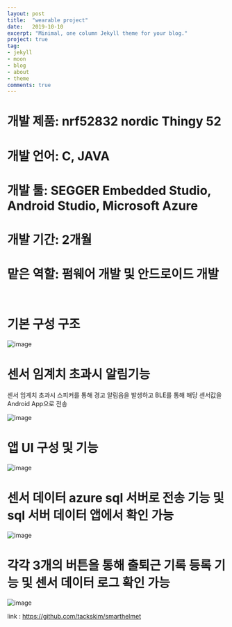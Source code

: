 ```yaml
---
layout: post
title:  "wearable project"
date:   2019-10-10
excerpt: "Minimal, one column Jekyll theme for your blog."
project: true
tag:
- jekyll 
- moon
- blog
- about
- theme
comments: true
---
```


# 개발 제품: nrf52832 nordic Thingy 52
# 개발 언어: C, JAVA
# 개발 툴: SEGGER Embedded Studio, Android Studio, Microsoft Azure
# 개발 기간: 2개월
# 맡은 역할: 펌웨어 개발 및 안드로이드 개발
<br>

# 기본 구성 구조

![image](https://user-images.githubusercontent.com/48435474/70015456-bbfc4e00-15c0-11ea-8e70-f75c78276813.png)

# 센서 임계치 초과시 알림기능
센서 임계치 초과시 스피커를 통해 경고 알림음을 발생하고 BLE를 통해 해당 센서값을 Android App으로 전송

![image](https://user-images.githubusercontent.com/48435474/70015510-f49c2780-15c0-11ea-87eb-041e209f0fab.png)

# 앱 UI 구성 및 기능

![image](https://user-images.githubusercontent.com/48435474/70015562-201f1200-15c1-11ea-9ca4-774a9950ef3d.png)

# 센서 데이터 azure sql 서버로 전송 기능 및 sql 서버 데이터 앱에서 확인 가능

![image](https://user-images.githubusercontent.com/48435474/70015891-1d70ec80-15c2-11ea-88a2-63b543af3777.png)

# 각각 3개의 버튼을 통해 출퇴근 기록 등록 기능 및 센서 데이터 로그 확인 가능

![image](https://user-images.githubusercontent.com/48435474/70015691-755b2380-15c1-11ea-8494-e0b706ca1809.png)


link : https://github.com/tackskim/smarthelmet
